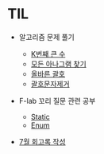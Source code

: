 # TIL

* 알고리즘 문제 풀기
    * [K번째 큰 수](https://github.com/jongwanra/TIL/blob/main/java_algorithm/inflearn_algorithm_lecture/src/hash_map_and_tree_map/K%EB%B2%88%EC%A7%B8_%ED%81%B0_%EC%88%98/Main.java)
    * [모든 아나그램 찾기](https://github.com/jongwanra/TIL/blob/main/java_algorithm/inflearn_algorithm_lecture/src/hash_map_and_tree_map/%EB%AA%A8%EB%93%A0_%EC%95%84%EB%82%98%EA%B7%B8%EB%9E%A8_%EC%B0%BE%EA%B8%B0/Main.java)
    * [올바른 괄호](https://github.com/jongwanra/TIL/blob/main/java_algorithm/inflearn_algorithm_lecture/src/Stack_Queue/%EC%98%AC%EB%B0%94%EB%A5%B8_%EA%B4%84%ED%98%B8/Main.java)
    * [괄호문자제거](https://github.com/jongwanra/TIL/blob/main/java_algorithm/inflearn_algorithm_lecture/src/Stack_Queue/%EA%B4%84%ED%98%B8%EB%AC%B8%EC%9E%90%EC%A0%9C%EA%B1%B0/Main.java)

* F-lab 꼬리 질문 관련 공부
    * [Static](https://github.com/jongwanra/TIL/blob/main/java/src/study/static_keyword/StaticKeyword.md)
    * [Enum](https://github.com/jongwanra/TIL/blob/main/java/src/study/enum_class/enum_class.md)

* [7월 회고록 작성](https://velog.io/@developerwan/%ED%9A%8C%EA%B3%A0%EB%A1%9D-2023.07)